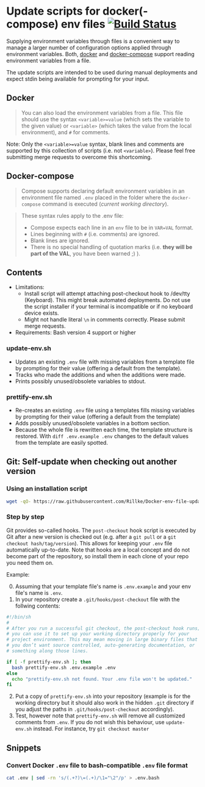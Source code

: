 # Update scripts for docker(-compose) env files [![Build Status](https://travis-ci.org/Rillke/Docker-env-file-update.svg?branch=master)](https://travis-ci.org/Rillke/Docker-env-file-update)

Supplying environment variables through files is a convenient way to manage a larger number of configuration options applied through environment variables. Both, [docker](https://docs.docker.com/engine/reference/commandline/run/#set-environment-variables--e-env-env-file) and [docker-compose](https://docs.docker.com/compose/env-file/) support reading environment variables from a file.

The update scripts are intended to be used during manual deployments and expect stdin being available for prompting for your input.

## Docker

> You can also load the environment variables from a file.
> This file should use the syntax `<variable>=value` (which
> sets the variable to the given value) or `<variable>`
> (which takes the value from the local environment),
> and `#` for comments.

Note: Only the `<variable>=value` syntax, blank lines and comments are supported by this collection of scripts (i.e. not `<variable>`). Please feel free submitting merge requests to overcome this shortcoming.

## Docker-compose

> Compose supports declaring default environment variables
> in an environment file named `.env` placed in the folder
> where the `docker-compose` command is executed (*current
> working directory*).

> These syntax rules apply to the .env file:
>
> - Compose expects each line in an `env` file to be in `VAR=VAL` format.
> - Lines beginning with `#` (i.e. comments) are ignored.
> - Blank lines are ignored.
> - There is no special handling of quotation marks (i.e. **they will be part of the VAL**, you have been warned ;) ).

## Contents

- Limitations:
    - Install script will attempt attaching post-checkout hook to /dev/tty (Keyboard). This might break automated deployments. Do not use the script installer if your terminal is incompatible or if no keyboard device exists.
    - Might not handle literal `\n` in comments correctly. Please submit merge requests.
- Requirements: Bash version 4 support or higher

### update-env.sh

- Updates an existing `.env` file with missing variables from a template file by prompting for their value (offering a default from the template).
- Tracks who made the additions and when the additions were made.
- Prints possibly unused/obsolete variables to stdout.

### prettify-env.sh

- Re-creates an existing `.env` file using a templates fills missing variables by prompting for their value (offering a default from the template)
- Adds possibly unused/obsolete variables in a bottom section.
- Because the whole file is rewritten each time, the template structure is restored. With `diff .env.example .env` changes to the default values from the template are easily spotted.

## Git: Self-update when checking out another version

### Using an installation script
```sh
wget -qO- https://raw.githubusercontent.com/Rillke/Docker-env-file-update/master/install.sh | bash
```

### Step by step

Git provides so-called hooks. The `post-checkout` hook script is executed by Git after a new version is checked out (e.g. after a `git pull` or a `git checkout hash/tag/version`). This allows for keeping your `.env` file automatically up-to-date. Note that hooks are a local concept and do not become part of the repository, so install them in each clone of your repo you need them on.

Example:

0. Assuming that your template file's name is `.env.example` and your env file's name is `.env`.
1. In your repository create a `.git/hooks/post-checkout` file with the follwing contents:

```sh
#!/bin/sh
#
# After you run a successful git checkout, the post-checkout hook runs;
# you can use it to set up your working directory properly for your
# project environment. This may mean moving in large binary files that
# you don’t want source controlled, auto-generating documentation, or
# something along those lines.

if [ -f prettify-env.sh ]; then
  bash prettify-env.sh .env.example .env
else
  echo "prettify-env.sh not found. Your .env file won't be updated."
fi
```

2. Put a copy of `prettify-env.sh` into your repository (example is for the working directory but it should also work in the hidden `.git` directory if you adjust the paths in `.git/hooks/post-checkout` accordingly).
3. Test, however note that `prettify-env.sh` will remove all customized comments from `.env`. If you do not wish this behaviour, use `update-env.sh` instead. For instance, try `git checkout master`


## Snippets

### Convert Docker `.env` file to bash-compatible `.env` file format

```sh
cat .env | sed -rn 's/(.+?)\=(.+)/\1="\2"/p' > .env.bash
```

